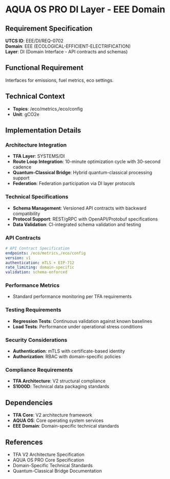 # AQUA OS PRO DI Layer - EEE Domain

## Requirement Specification

**UTCS ID**: EEE/DI/REQ-0702  
**Domain**: EEE (ECOLOGICAL-EFFICIENT-ELECTRIFICATION)  
**Layer**: DI (Domain Interface - API contracts and schemas)  

## Functional Requirement

Interfaces for emissions, fuel metrics, eco settings.

## Technical Context

- **Topics**: /eco/metrics,/eco/config
- **Unit**: gCO2e


## Implementation Details

### Architecture Integration
- **TFA Layer**: SYSTEMS/DI
- **Route Loop Integration**: 10-minute optimization cycle with 30-second cadence
- **Quantum-Classical Bridge**: Hybrid quantum-classical processing support
- **Federation**: Federation participation via DI layer protocols

### Technical Specifications

- **Schema Management**: Versioned API contracts with backward compatibility
- **Protocol Support**: REST/gRPC with OpenAPI/Protobuf specifications
- **Data Validation**: CI-integrated schema validation and testing

### API Contracts


```yaml
# API Contract Specification
endpoints: /eco/metrics,/eco/config
version: v1
authentication: mTLS + EIP-712 
rate_limiting: domain-specific
validation: schema-enforced
```

### Performance Metrics

- Standard performance monitoring per TFA requirements

### Testing Requirements

- **Regression Tests**: Continuous validation against known baselines
- **Load Tests**: Performance under operational stress conditions

### Security Considerations

- **Authentication**: mTLS with certificate-based identity
- **Authorization**: RBAC with domain-specific policies

### Compliance Requirements

- **TFA Architecture**: V2 structural compliance
- **S1000D**: Technical data packaging standards

## Dependencies

- **TFA Core**: V2 architecture framework
- **AQUA OS**: Core operating system services
- **EEE Domain**: Domain-specific technical standards

## References

- TFA V2 Architecture Specification
- AQUA OS PRO Core Specification
- Domain-Specific Technical Standards
- Quantum-Classical Bridge Documentation

